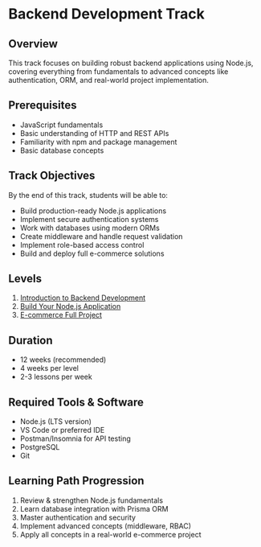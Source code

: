 # Backend Development Track

## Overview
This track focuses on building robust backend applications using Node.js, covering everything from fundamentals to advanced concepts like authentication, ORM, and real-world project implementation.

## Prerequisites
- JavaScript fundamentals
- Basic understanding of HTTP and REST APIs
- Familiarity with npm and package management
- Basic database concepts

## Track Objectives
By the end of this track, students will be able to:
- Build production-ready Node.js applications
- Implement secure authentication systems
- Work with databases using modern ORMs
- Create middleware and handle request validation
- Implement role-based access control
- Build and deploy full e-commerce solutions

## Levels
1. [Introduction to Backend Development](./1-intro)
2. [Build Your Node.js Application](./2-build-your-nodejs-app)
3. [E-commerce Full Project](./3-ecommerce-full-project)

## Duration
- 12 weeks (recommended)
- 4 weeks per level
- 2-3 lessons per week

## Required Tools & Software
- Node.js (LTS version)
- VS Code or preferred IDE
- Postman/Insomnia for API testing
- PostgreSQL
- Git

## Learning Path Progression
1. Review & strengthen Node.js fundamentals
2. Learn database integration with Prisma ORM
3. Master authentication and security
4. Implement advanced concepts (middleware, RBAC)
5. Apply all concepts in a real-world e-commerce project
